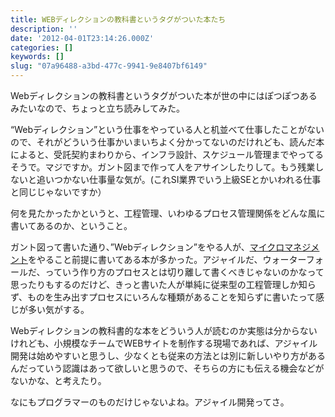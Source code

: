 ```yaml
---
title: WEBディレクションの教科書というタグがついた本たち
description: ''
date: '2012-04-01T23:14:26.000Z'
categories: []
keywords: []
slug: "07a96488-a3bd-477c-9941-9e8407bf6149"
---
```

Webディレクションの教科書というタグがついた本が世の中にはぽつぽつあるみたいなので、ちょっと立ち読みしてみた。

“Webディレクション”という仕事をやっている人と机並べて仕事したことがないので、それがどういう仕事かいまいちよく分かってないのだけれども、読んだ本によると、受託契約まわりから、インフラ設計、スケジュール管理までやってるそうで。マジですか。ガント図まで作って人をアサインしたりして。もう残業しないと追いつかない仕事量な気が。(これSI業界でいう上級SEとかいわれる仕事と同じじゃないですか）

何を見たかったかというと、工程管理、いわゆるプロセス管理関係をどんな風に書いてあるのか、ということ。

ガント図って書いた通り、”Webディレクション”をやる人が、[マイクロマネジメント](http://ja.wikipedia.org/wiki/マイクロマネジメント)をやること前提に書いてある本が多かった。アジャイルだ、ウォーターフォールだ、っていう作り方のプロセスとは切り離して書くべきじゃないのかなって思ったりもするのだけど、きっと書いた人が単純に従来型の工程管理しか知らず、ものを生み出すプロセスにいろんな種類があることを知らずに書いたって感じが多い気がする。

Webディレクションの教科書的な本をどういう人が読むのか実態は分からないけれども、小規模なチームでWEBサイトを制作する現場であれば、アジャイル開発は始めやすいと思うし、少なくとも従来の方法とは別に新しいやり方があるんだっていう認識はあって欲しいと思うので、そちらの方にも伝える機会などがないかな、と考えたり。

なにもプログラマーのものだけじゃないよね。アジャイル開発ってさ。